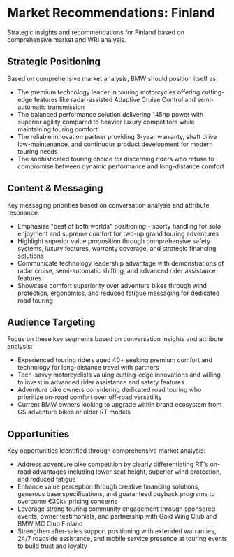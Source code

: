 # Market Recommendations: Finland

Strategic insights and recommendations for Finland based on comprehensive market and WRI analysis.

## Strategic Positioning
Based on comprehensive market analysis, BMW should position itself as:
- The premium technology leader in touring motorcycles offering cutting-edge features like radar-assisted Adaptive Cruise Control and semi-automatic transmission
- The balanced performance solution delivering 145hp power with superior agility compared to heavier luxury competitors while maintaining touring comfort
- The reliable innovation partner providing 3-year warranty, shaft drive low-maintenance, and continuous product development for modern touring needs
- The sophisticated touring choice for discerning riders who refuse to compromise between dynamic performance and long-distance comfort

## Content & Messaging
Key messaging priorities based on conversation analysis and attribute resonance:
- Emphasize "best of both worlds" positioning - sporty handling for solo enjoyment and supreme comfort for two-up grand touring adventures
- Highlight superior value proposition through comprehensive safety systems, luxury features, warranty coverage, and strategic financing solutions
- Communicate technology leadership advantage with demonstrations of radar cruise, semi-automatic shifting, and advanced rider assistance features
- Showcase comfort superiority over adventure bikes through wind protection, ergonomics, and reduced fatigue messaging for dedicated road touring

## Audience Targeting
Focus on these key segments based on conversation insights and attribute analysis:
- Experienced touring riders aged 40+ seeking premium comfort and technology for long-distance travel with partners
- Tech-savvy motorcyclists valuing cutting-edge innovations and willing to invest in advanced rider assistance and safety features  
- Adventure bike owners considering dedicated road touring who prioritize on-road comfort over off-road versatility
- Current BMW owners looking to upgrade within brand ecosystem from GS adventure bikes or older RT models

## Opportunities
Key opportunities identified through comprehensive market analysis:
- Address adventure bike competition by clearly differentiating RT's on-road advantages including lower seat height, superior wind protection, and reduced fatigue
- Enhance value perception through creative financing solutions, generous base specifications, and guaranteed buyback programs to overcome €30k+ pricing concerns
- Leverage strong touring community engagement through sponsored events, owner testimonials, and partnership with Gold Wing Club and BMW MC Club Finland
- Strengthen after-sales support positioning with extended warranties, 24/7 roadside assistance, and mobile service presence at touring events to build trust and loyalty